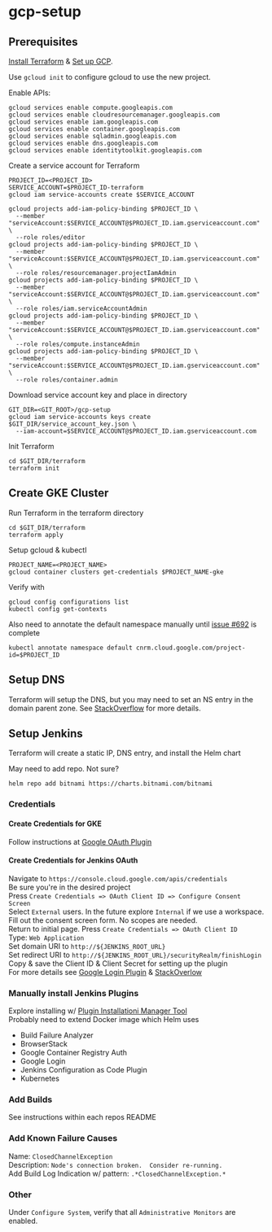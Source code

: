 # gcp-setup
## Prerequisites
[Install Terraform](https://learn.hashicorp.com/tutorials/terraform/install-cli?in=terraform/gcp-get-started) & [Set up GCP](https://learn.hashicorp.com/tutorials/terraform/google-cloud-platform-build?in=terraform/gcp-get-started#set-up-gcp).

Use `gcloud init` to configure gcloud to use the new project.

Enable APIs:
```
gcloud services enable compute.googleapis.com
gcloud services enable cloudresourcemanager.googleapis.com
gcloud services enable iam.googleapis.com
gcloud services enable container.googleapis.com
gcloud services enable sqladmin.googleapis.com
gcloud services enable dns.googleapis.com
gcloud services enable identitytoolkit.googleapis.com
```

Create a service account for Terraform
```
PROJECT_ID=<PROJECT_ID>
SERVICE_ACCOUNT=$PROJECT_ID-terraform
gcloud iam service-accounts create $SERVICE_ACCOUNT

gcloud projects add-iam-policy-binding $PROJECT_ID \
  --member "serviceAccount:$SERVICE_ACCOUNT@$PROJECT_ID.iam.gserviceaccount.com" \
  --role roles/editor
gcloud projects add-iam-policy-binding $PROJECT_ID \
  --member "serviceAccount:$SERVICE_ACCOUNT@$PROJECT_ID.iam.gserviceaccount.com" \
  --role roles/resourcemanager.projectIamAdmin
gcloud projects add-iam-policy-binding $PROJECT_ID \
  --member "serviceAccount:$SERVICE_ACCOUNT@$PROJECT_ID.iam.gserviceaccount.com" \
  --role roles/iam.serviceAccountAdmin
gcloud projects add-iam-policy-binding $PROJECT_ID \
  --member "serviceAccount:$SERVICE_ACCOUNT@$PROJECT_ID.iam.gserviceaccount.com" \
  --role roles/compute.instanceAdmin
gcloud projects add-iam-policy-binding $PROJECT_ID \
  --member "serviceAccount:$SERVICE_ACCOUNT@$PROJECT_ID.iam.gserviceaccount.com" \
  --role roles/container.admin
```

Download service account key and place in directory
```
GIT_DIR=<GIT_ROOT>/gcp-setup
gcloud iam service-accounts keys create $GIT_DIR/service_account_key.json \
  --iam-account=$SERVICE_ACCOUNT@$PROJECT_ID.iam.gserviceaccount.com
```

Init Terraform
```
cd $GIT_DIR/terraform
terraform init
```

## Create GKE Cluster
Run Terraform in the terraform directory
```
cd $GIT_DIR/terraform
terraform apply
```

Setup gcloud & kubectl
```
PROJECT_NAME=<PROJECT_NAME>
gcloud container clusters get-credentials $PROJECT_NAME-gke
```
Verify with
```
gcloud config configurations list
kubectl config get-contexts
```

Also need to annotate the default namespace manually until [issue #692](https://github.com/hashicorp/terraform-provider-kubernetes/issues/692) is complete  
```
kubectl annotate namespace default cnrm.cloud.google.com/project-id=$PROJECT_ID
```

## Setup DNS
Terraform will setup the DNS, but you may need to set an NS entry in the domain parent zone.
See [StackOverflow](https://stackoverflow.com/questions/23356881/manage-only-a-subdomain-with-google-cloud-dns) for more details.

## Setup Jenkins
Terraform will create a static IP, DNS entry, and install the Helm chart

May need to add repo.  Not sure?
```
helm repo add bitnami https://charts.bitnami.com/bitnami
```

### Credentials
#### Create Credentials for GKE
Follow instructions at [Google OAuth Plugin](https://plugins.jenkins.io/google-oauth-plugin/)

#### Create Credentials for Jenkins OAuth
Navigate to `https://console.cloud.google.com/apis/credentials`  
Be sure you're in the desired project  
Press `Create Credentials => OAuth Client ID => Configure Consent Screen`  
Select `External` users.  In the future explore `Internal` if we use a workspace.  
Fill out the consent screen form.  No scopes are needed.  
Return to initial page.  Press `Create Credentials => OAuth Client ID`  
Type: `Web Application`  
Set domain URI to `http://${JENKINS_ROOT_URL}`  
Set redirect URI to `http://${JENKINS_ROOT_URL}/securityRealm/finishLogin`  
Copy & save the Client ID & Client Secret for setting up the plugin  
For more details see [Google Login Plugin](https://github.com/jenkinsci/google-login-plugin/blob/master/README.md) & [StackOverlow](https://stackoverflow.com/a/55595582)

### Manually install Jenkins Plugins
Explore installing w/ [Plugin Installationi Manager Tool](https://github.com/jenkinsci/plugin-installation-manager-tool)  
Probably need to extend Docker image which Helm uses  

- Build Failure Analyzer
- BrowserStack
- Google Container Registry Auth
- Google Login
- Jenkins Configuration as Code Plugin
- Kubernetes

### Add Builds
See instructions within each repos README

### Add Known Failure Causes
Name: `ClosedChannelException`  
Description: `Node's connection broken.  Consider re-running.`  
Add Build Log Indication w/ pattern: `.*ClosedChannelException.*`  

### Other
Under `Configure System`, verify that all `Administrative Monitors` are enabled.
